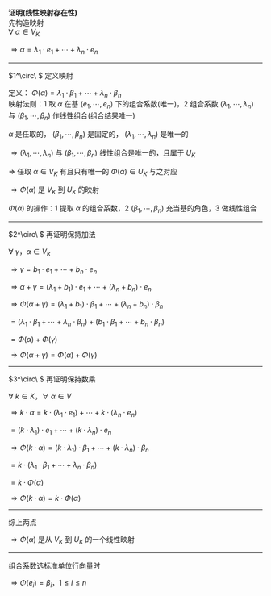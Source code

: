 **证明(线性映射存在性)**  
先构造映射  
 $\forall\ \alpha\in V_K$  
  
 $\Rightarrow\alpha=\lambda_1\cdot e_1+\cdots  
+\lambda_n\cdot e_n$  
  
---  
  
 $1^\circ\ $ 定义映射  
  
定义：  $\Phi(\alpha)=\lambda_1\cdot\beta_1+\cdots  
+\lambda_n\cdot\beta_n$  
映射法则：1 取 $\alpha$ 在基 $(e_1,\cdots,e_n)$ 下的组合系数(唯一)，2 组合系数 $(\lambda_1,\cdots,\lambda_n)$ 与 $(\beta_1,\cdots,\beta_n)$ 作线性组合(组合结果唯一)  
  
 $\alpha$ 是任取的， $(\beta_1,\cdots,\beta_n)$ 是固定的， $(\lambda_1,\cdots,\lambda_n)$ 是唯一的  
  
 $\Rightarrow(\lambda_1,\cdots,\lambda_n)$ 与 $(\beta_1,\cdots,\beta_n)$ 线性组合是唯一的，且属于 $U_K$  
  
 $\Rightarrow$ 任取 $\alpha\in V_K$ 有且只有唯一的 $\Phi(\alpha)\in U_K$ 与之对应  
  
 $\Rightarrow\Phi(\alpha)$ 是 $V_K$ 到 $U_K$ 的映射  
  
 $\Phi(\alpha)$ 的操作：1 提取 $\alpha$ 的组合系数，2  $(\beta_1,\cdots,\beta_n)$ 充当基的角色，3 做线性组合  
  
---  
 $2^\circ\ $ 再证明保持加法  
  
 $\forall\ \gamma，\alpha\in V_K$  
  
 $\Rightarrow\gamma=b_1\cdot e_1+\cdots  
+b_n\cdot e_n$  
  
 $\Rightarrow\alpha+\gamma=(\lambda_1+b_1)  
\cdot e_1+\cdots+(\lambda_n+b_n)\cdot e_n$  
  
 $\Rightarrow\Phi(\alpha+\gamma)=  
(\lambda_1+b_1)\cdot\beta_1+\cdots  
+(\lambda_n+b_n)\cdot\beta_n$  
  
 $=(\lambda_1\cdot\beta_1+\cdots  
+\lambda_n\cdot\beta_n)+  
(b_1\cdot\beta_1+\cdots+b_n\cdot\beta_n)$  
  
 $=\Phi(\alpha)+\Phi(\gamma)$  
  
 $\Rightarrow\Phi(\alpha+\gamma)=  
\Phi(\alpha)+\Phi(\gamma)$  
  
---  
 $3^\circ\ $ 再证明保持数乘  
  
 $\forall\ k\in K，\forall\ \alpha\in V$  
  
 $\Rightarrow k\cdot\alpha=  
k\cdot(\lambda_1\cdot e_1)  
+\cdots+k\cdot(\lambda_n\cdot e_n)$  
  
 $=(k\cdot\lambda_1)\cdot e_1+\cdots+(k\cdot\lambda_n)\cdot e_n$  
  
 $\Rightarrow\Phi(k\cdot\alpha)=  
(k\cdot\lambda_1)\cdot\beta_1+\cdots  
+(k\cdot\lambda_n)\cdot\beta_n$  
  
 $=k\cdot(\lambda_1\cdot\beta_1+\cdots  
+\lambda_n\cdot\beta_n)$  
  
 $=k\cdot\Phi(\alpha)$  
  
 $\Rightarrow\Phi(k\cdot\alpha)  
=k\cdot\Phi(\alpha)$  
  
---  
综上两点  
  
 $\Rightarrow\Phi(\alpha)$ 是从 $V_K$ 到 $U_K$ 的一个线性映射  
  
---  
组合系数选标准单位行向量时  
  
 $\Rightarrow\Phi(e_i)=\beta_i，1\le i\le n$  
